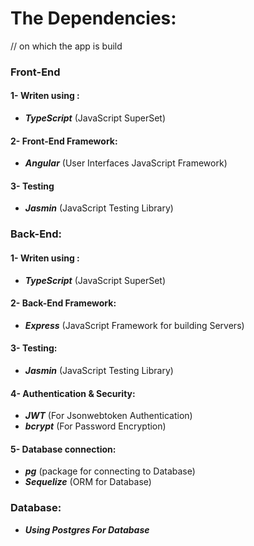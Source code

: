 # The Dependencies:

// on which the app is build

### Front-End

#### 1- Writen using :

- _**TypeScript**_ (JavaScript SuperSet)

#### 2- Front-End Framework:

- _**Angular**_ (User Interfaces JavaScript Framework)

#### 3- Testing

- _**Jasmin**_ (JavaScript Testing Library)

### Back-End:

#### 1- Writen using :

- _**TypeScript**_ (JavaScript SuperSet)

#### 2- Back-End Framework:

- _**Express**_ (JavaScript Framework for building Servers)

#### 3- Testing:

- _**Jasmin**_ (JavaScript Testing Library)

#### 4- Authentication & Security:

- _**JWT**_ (For Jsonwebtoken Authentication)
- _**bcrypt**_ (For Password Encryption)

#### 5- Database connection:

- _**pg**_ (package for connecting to Database)
- _**Sequelize**_ (ORM for Database)

### Database:

- _**Using Postgres For Database**_
